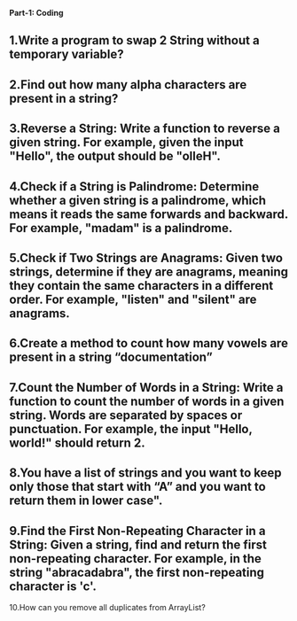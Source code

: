 **Part-1: Coding**

1.Write a program to swap 2 String without a temporary variable?
-
2.Find out how many alpha characters are present in a string?
-
3.Reverse a String: Write a function to reverse a given string. For example, given the input "Hello", the output should be "olleH".
-
4.Check if a String is Palindrome: Determine whether a given string is a palindrome, which means it reads the same forwards and backward. For example, "madam" is a palindrome.
-
5.Check if Two Strings are Anagrams: Given two strings, determine if they are anagrams, meaning they contain the same characters in a different order. For example, "listen" and "silent" are anagrams.
-
6.Create a method to count how many vowels are present in a string “documentation”
-
7.Count the Number of Words in a String: Write a function to count the number of words in a given string. Words are separated by spaces or punctuation. For example, the input "Hello, world!" should return 2.
-
8.You have a list of strings and you want to keep only those that start with “A” and you want to return them in lower case".
-
9.Find the First Non-Repeating Character in a String: Given a string, find and return the first non-repeating character. For example, in the string "abracadabra", the first non-repeating character is 'c'.
-
10.How can you remove all duplicates from ArrayList?